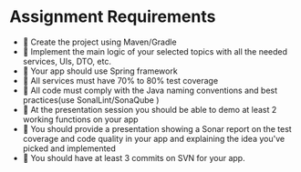 Assignment Requirements
========================

- **** Create the project using Maven/Gradle
- **** Implement the main logic of your selected topics with all the needed services, UIs, DTO, etc.
- **** Your app should use Spring framework
- **** All services must have 70% to 80% test coverage
- **** All code must comply with the Java naming conventions and best practices(use SonalLint/SonaQube )
- **** At the presentation session you should be able to demo at least 2 working functions on your app
- **** You should provide a presentation showing a Sonar report on the test coverage and code quality in your app and explaining the idea you&#39;ve picked and implemented
- **** You should have at least 3 commits on SVN for your app.
